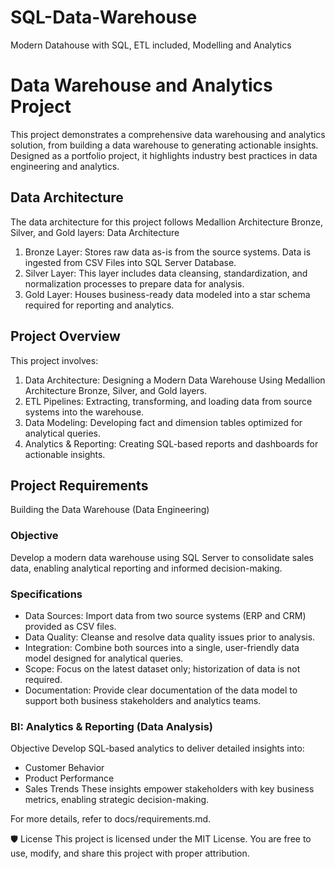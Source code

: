 # SQL-Data-Warehouse
Modern Datahouse with SQL, ETL included, Modelling and Analytics


# Data Warehouse and Analytics Project
This project demonstrates a comprehensive data warehousing and analytics solution, from building a data warehouse to generating actionable insights. Designed as a portfolio project, it highlights industry best practices in data engineering and analytics.

## Data Architecture
The data architecture for this project follows Medallion Architecture Bronze, Silver, and Gold layers: Data Architecture

1. Bronze Layer: Stores raw data as-is from the source systems. Data is ingested from CSV Files into SQL Server Database.
2. Silver Layer: This layer includes data cleansing, standardization, and normalization processes to prepare data for analysis.
3. Gold Layer: Houses business-ready data modeled into a star schema required for reporting and analytics.
 
## Project Overview
This project involves:
1. Data Architecture: Designing a Modern Data Warehouse Using Medallion Architecture Bronze, Silver, and Gold layers.
2. ETL Pipelines: Extracting, transforming, and loading data from source systems into the warehouse.
3. Data Modeling: Developing fact and dimension tables optimized for analytical queries.
4. Analytics & Reporting: Creating SQL-based reports and dashboards for actionable insights.


## Project Requirements
Building the Data Warehouse (Data Engineering)
### Objective
Develop a modern data warehouse using SQL Server to consolidate sales data, enabling analytical reporting and informed decision-making.

### Specifications
* Data Sources: Import data from two source systems (ERP and CRM) provided as CSV files.
* Data Quality: Cleanse and resolve data quality issues prior to analysis.
* Integration: Combine both sources into a single, user-friendly data model designed for analytical queries.
* Scope: Focus on the latest dataset only; historization of data is not required.
* Documentation: Provide clear documentation of the data model to support both business stakeholders and analytics teams.

### BI: Analytics & Reporting (Data Analysis)
Objective
Develop SQL-based analytics to deliver detailed insights into:

* Customer Behavior
* Product Performance
* Sales Trends
These insights empower stakeholders with key business metrics, enabling strategic decision-making.

For more details, refer to docs/requirements.md.


🛡️ License
This project is licensed under the MIT License. You are free to use, modify, and share this project with proper attribution.
